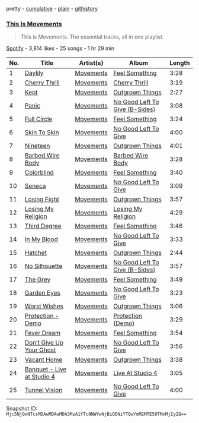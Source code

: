 pretty - [cumulative](/playlists/cumulative/37i9dQZF1DZ06evO0J3RD2.md) - [plain](/playlists/plain/37i9dQZF1DZ06evO0J3RD2) - [githistory](https://github.githistory.xyz/mackorone/spotify-playlist-archive/blob/main/playlists/plain/37i9dQZF1DZ06evO0J3RD2)

### [This Is Movements](https://open.spotify.com/playlist/37i9dQZF1DZ06evO0J3RD2)

> This is Movements\. The essential tracks, all in one playlist.

[Spotify](https://open.spotify.com/user/spotify) - 3,814 likes - 25 songs - 1 hr 29 min

| No. | Title | Artist(s) | Album | Length |
|---|---|---|---|---|
| 1 | [Daylily](https://open.spotify.com/track/6AgtouHw1KrKy1PsoLjY3o) | [Movements](https://open.spotify.com/artist/1kkyfIopIiVvaPHHlbsfac) | [Feel Something](https://open.spotify.com/album/4baVGjGtGhgpb0oEqjSkLi) | 3:28 |
| 2 | [Cherry Thrill](https://open.spotify.com/track/3zrA9UNPZqSpgFD1GXIHhg) | [Movements](https://open.spotify.com/artist/1kkyfIopIiVvaPHHlbsfac) | [Cherry Thrill](https://open.spotify.com/album/2M5bOmQDM8v3o9dDLBAP5p) | 3:19 |
| 3 | [Kept](https://open.spotify.com/track/4mW87rC2y8oJWYCglzBuO1) | [Movements](https://open.spotify.com/artist/1kkyfIopIiVvaPHHlbsfac) | [Outgrown Things](https://open.spotify.com/album/7rVzuWEA2QyRBZiaepThCO) | 2:27 |
| 4 | [Panic](https://open.spotify.com/track/0qwoBdMnysN7dDT6tK3fcE) | [Movements](https://open.spotify.com/artist/1kkyfIopIiVvaPHHlbsfac) | [No Good Left To Give \(B\-Sides\)](https://open.spotify.com/album/5hHi9UqkmVQ1kDJO2ufgs8) | 3:08 |
| 5 | [Full Circle](https://open.spotify.com/track/4pdPJQqQNWuDQ6Swl2mW2u) | [Movements](https://open.spotify.com/artist/1kkyfIopIiVvaPHHlbsfac) | [Feel Something](https://open.spotify.com/album/4baVGjGtGhgpb0oEqjSkLi) | 3:24 |
| 6 | [Skin To Skin](https://open.spotify.com/track/1leOJnHs7HFXF4B5Nsgkmk) | [Movements](https://open.spotify.com/artist/1kkyfIopIiVvaPHHlbsfac) | [No Good Left To Give](https://open.spotify.com/album/77DJwm3iezGJOtsZdNGE3Z) | 4:00 |
| 7 | [Nineteen](https://open.spotify.com/track/5b3p0Lc2Kc1gwZnECZ1kmg) | [Movements](https://open.spotify.com/artist/1kkyfIopIiVvaPHHlbsfac) | [Outgrown Things](https://open.spotify.com/album/7rVzuWEA2QyRBZiaepThCO) | 4:01 |
| 8 | [Barbed Wire Body](https://open.spotify.com/track/1uOXmY4sYHLpaad4ejJLIZ) | [Movements](https://open.spotify.com/artist/1kkyfIopIiVvaPHHlbsfac) | [Barbed Wire Body](https://open.spotify.com/album/6Re5QwReJ9IUWdd1H8PCtm) | 3:28 |
| 9 | [Colorblind](https://open.spotify.com/track/4jhbBCHWjQqWD4cifyuAcA) | [Movements](https://open.spotify.com/artist/1kkyfIopIiVvaPHHlbsfac) | [Feel Something](https://open.spotify.com/album/4baVGjGtGhgpb0oEqjSkLi) | 3:40 |
| 10 | [Seneca](https://open.spotify.com/track/6NODZg5BdHffvguB5Qky1v) | [Movements](https://open.spotify.com/artist/1kkyfIopIiVvaPHHlbsfac) | [No Good Left To Give](https://open.spotify.com/album/77DJwm3iezGJOtsZdNGE3Z) | 3:09 |
| 11 | [Losing Fight](https://open.spotify.com/track/5wwUo18ajQFtZnIsmZlblL) | [Movements](https://open.spotify.com/artist/1kkyfIopIiVvaPHHlbsfac) | [Outgrown Things](https://open.spotify.com/album/7rVzuWEA2QyRBZiaepThCO) | 3:57 |
| 12 | [Losing My Religion](https://open.spotify.com/track/6RaND67ynZKamGlL6esD5P) | [Movements](https://open.spotify.com/artist/1kkyfIopIiVvaPHHlbsfac) | [Losing My Religion](https://open.spotify.com/album/6mlscNhLWoCtRSoNUSwGGo) | 4:29 |
| 13 | [Third Degree](https://open.spotify.com/track/31ziLyxm1ZIy8vEXM6EzkF) | [Movements](https://open.spotify.com/artist/1kkyfIopIiVvaPHHlbsfac) | [Feel Something](https://open.spotify.com/album/4baVGjGtGhgpb0oEqjSkLi) | 3:46 |
| 14 | [In My Blood](https://open.spotify.com/track/4urLThnwcBZ3hnHSIsbhCN) | [Movements](https://open.spotify.com/artist/1kkyfIopIiVvaPHHlbsfac) | [No Good Left To Give](https://open.spotify.com/album/77DJwm3iezGJOtsZdNGE3Z) | 3:33 |
| 15 | [Hatchet](https://open.spotify.com/track/6jGPtSuSPFODlN1a7TQuqT) | [Movements](https://open.spotify.com/artist/1kkyfIopIiVvaPHHlbsfac) | [Outgrown Things](https://open.spotify.com/album/7rVzuWEA2QyRBZiaepThCO) | 2:44 |
| 16 | [No Silhouette](https://open.spotify.com/track/2AUklDRxsrryo0AgL0Wcvo) | [Movements](https://open.spotify.com/artist/1kkyfIopIiVvaPHHlbsfac) | [No Good Left To Give \(B\-Sides\)](https://open.spotify.com/album/5hHi9UqkmVQ1kDJO2ufgs8) | 3:57 |
| 17 | [The Grey](https://open.spotify.com/track/5Y6anXM0uQ6P5OIonxdsBe) | [Movements](https://open.spotify.com/artist/1kkyfIopIiVvaPHHlbsfac) | [Feel Something](https://open.spotify.com/album/4baVGjGtGhgpb0oEqjSkLi) | 3:49 |
| 18 | [Garden Eyes](https://open.spotify.com/track/0llSSP7u2IRZ3ShjIu4PVZ) | [Movements](https://open.spotify.com/artist/1kkyfIopIiVvaPHHlbsfac) | [No Good Left To Give](https://open.spotify.com/album/77DJwm3iezGJOtsZdNGE3Z) | 3:23 |
| 19 | [Worst Wishes](https://open.spotify.com/track/4iZKboBUScbIPlhBqG0P2x) | [Movements](https://open.spotify.com/artist/1kkyfIopIiVvaPHHlbsfac) | [Outgrown Things](https://open.spotify.com/album/7rVzuWEA2QyRBZiaepThCO) | 3:06 |
| 20 | [Protection \- Demo](https://open.spotify.com/track/0zGmEOISsMzpD0LvRVcJuO) | [Movements](https://open.spotify.com/artist/1kkyfIopIiVvaPHHlbsfac) | [Protection \(Demo\)](https://open.spotify.com/album/11kPmcZX8Bwy0Rr3ZSe5hl) | 3:29 |
| 21 | [Fever Dream](https://open.spotify.com/track/3vQYmVKygsJbFXbbzO6bRm) | [Movements](https://open.spotify.com/artist/1kkyfIopIiVvaPHHlbsfac) | [Feel Something](https://open.spotify.com/album/4baVGjGtGhgpb0oEqjSkLi) | 3:54 |
| 22 | [Don’t Give Up Your Ghost](https://open.spotify.com/track/0o0orlqmDZFKNbmAm1Rzgc) | [Movements](https://open.spotify.com/artist/1kkyfIopIiVvaPHHlbsfac) | [No Good Left To Give](https://open.spotify.com/album/77DJwm3iezGJOtsZdNGE3Z) | 3:56 |
| 23 | [Vacant Home](https://open.spotify.com/track/5E0DnCREPWkoh5HQvA7uDy) | [Movements](https://open.spotify.com/artist/1kkyfIopIiVvaPHHlbsfac) | [Outgrown Things](https://open.spotify.com/album/7rVzuWEA2QyRBZiaepThCO) | 3:38 |
| 24 | [Banquet \- Live at Studio 4](https://open.spotify.com/track/3RDTegTI8uKrYjkz8S7obS) | [Movements](https://open.spotify.com/artist/1kkyfIopIiVvaPHHlbsfac) | [Live At Studio 4](https://open.spotify.com/album/1XmQ6wmZUnP6uNb4MWIYHV) | 3:05 |
| 25 | [Tunnel Vision](https://open.spotify.com/track/74kXBXZW06evdyhknXq6ZX) | [Movements](https://open.spotify.com/artist/1kkyfIopIiVvaPHHlbsfac) | [No Good Left To Give](https://open.spotify.com/album/77DJwm3iezGJOtsZdNGE3Z) | 4:00 |

Snapshot ID: `Mjc5NjQxNTcsMDAwMDAwMDA3MzA1YTc0NWYwNjBiODNiYTQwYmM2MTE5OTMxMjIyZQ==`
